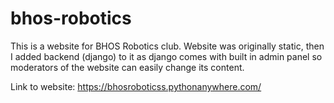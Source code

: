 # bhos-robotics

This is a website for BHOS Robotics club. Website was originally static, then I added backend (django) to it as django comes with built in admin 
panel so moderators of the website can easily change its content.

Link to website:
https://bhosroboticss.pythonanywhere.com/
